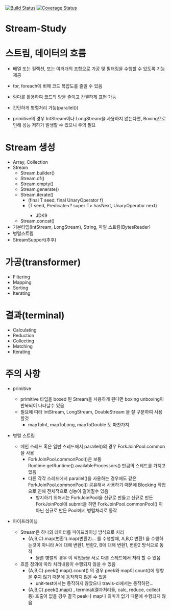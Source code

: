 [![Build Status](https://travis-ci.org/Meteorkor/Stream-Study.svg?branch=master)](https://travis-ci.org/Meteorkor/Stream-Study)
[![Coverage Status](https://coveralls.io/repos/github/Meteorkor/Stream-Study/badge.svg?branch=master)](https://coveralls.io/github/Meteorkor/Stream-Study?branch=master)
# Stream-Study

# 스트림, 데이터의 흐름

* 배열 또는 컬렉션, 또는 여러개의 조합으로 가공 및 필터링을 수행할 수 있도록 기능 제공
* for, foreach에 비해 코드 복잡도를 줄일 수 있음

* 람다를 활용하여 코드의 양을 줄이고 간결하게 표현 가능
* 간단하게 병렬처리 가능(parallel())
* primitive의 경우 IntStream이나 LongStream을 사용하지 않는다면, Boxing으로 인해 성능 저하가 발생할 수 있으니 주의 필요

# Stream 생성
* Array, Collection
* Stream
  * Stream.builder()
  * Stream.of()
  * Stream.empty()
  * Stream.generate()
  * Stream.iterate()
    * (final T seed, final UnaryOperator<T> f)
    * (T seed, Predicate<? super T> hasNext, UnaryOperator<T> next)
      * JDK9
  * Stream.concat()
* 기본타입(IntStream, LongStream), String, 파일 스트림(BytesReader)
* 병렬스트림
* StreamSupport(추후)

# 가공(transformer)
* Filtering
* Mapping
* Sorting
* Iterating

# 결과(terminal)
* Calculating
* Reduction
* Collecting
* Matching
* Iterating

# 주의 사항
* primitive
  * primitive 타입을 boxed 된 Stream을 사용하게 된다면 boxing unboxing이 반복되어 나타날수 있음
  * 필요에 따라 IntStream, LongStream, DoubleStream 을 잘 구분하여 사용할것
    * mapToInt, mapToLong, mapToDouble 도 마찬가지
* 병렬 스트림
  * 메인 스레드 혹은 일반 스레드에서 parallel()의 경우 ForkJoinPool.common을 사용
    * ForkJoinPool.commonPool()은 보통 Runtime.getRuntime().availableProcessors() 만큼의 스레드를 가지고 있음
    * 다른 각각 스레드에서 parallel()을 사용하는 경우에도 같은 ForkJoinPool.commonPool() 공유해서 사용하기 때문에 Blocking 작업으로 인해 전체적으로 성능이 떨어질수 있음
      * 방지하기 위해서는 ForkJoinPool을 신규로 만들고 신규로 만든 ForkJoinPool에 submit을 하면 ForkJoinPool.commonPool() 이 아닌 신규로 만든 Pool에서 병렬처리로 동작
  
* 파이프라이닝
  * Stream은 하나의 데이터를 파이프라이닝 방식으로 처리
    * {A,B,C}.map(변환1).map(변환2)... 를 수행할때, A,B,C 변환1 을 수행하는것이 아니라 A에 대해 변환1, 변환2, B에 대해 변환1, 변환2 방식으로 동작
      * 물론 병렬의 경우 이 작업들을 서로 다른 스레드에서 처리 할 수 있음
  * 흐름 정의에 따라 처리내용이 수행되지 않을 수 있음
    * {A,B,C}.peek().map().count() 의 경우 peek와 map이 count()에 영향을 주지 않기 때문에 동작하지 않을 수 있음
      * unit-test에서는 동작하지 않았으나 travis-ci에서는 동작하던...
    * {A,B,C}.peek().map() , terminal(결과처리들, calc, reduce, collect 등) 호출이 없을 경우 결국 peek나 map나 의미가 없기 때문에 수행되지 않음

